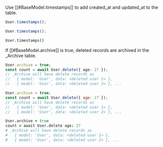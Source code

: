 Use [[#BaseModel.timestamps]] to add created\_at and updated\_at to the table.

```typescript
User.timestamps();
```
```javascript
User.timestamps();
```
```coffeescript
User.timestamps()
```

If [[#BaseModel.archive]] is true, deleted records are archived in the \_Archive table.

```typescript
User.archive = true;
const count = await User.delete({ age: 27 });
// _Archive will have delete records as
//   { model: 'User', data: <deleted user 1> },
//   { model: 'User', data: <deleted user 2> }, ...
```
```javascript
User.archive = true;
const count = await User.delete({ age: 27 });
// _Archive will have delete records as
//   { model: 'User', data: <deleted user 1> },
//   { model: 'User', data: <deleted user 2> }, ...
```
```coffeescript
User.archive = true
count = await User.delete age: 27
# _Archive will have delete records as
#   { model: 'User', data: <deleted user 1> },
#   { model: 'User', data: <deleted user 2> }, ...
```
